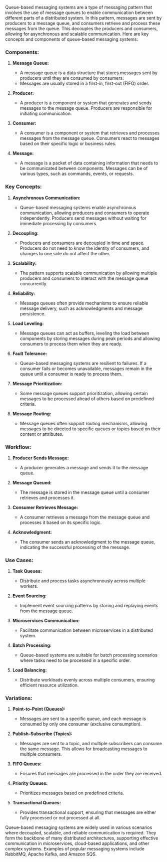 Queue-based messaging systems are a type of messaging pattern that involves the use of message queues to enable communication between different parts of a distributed system. In this pattern, messages are sent by producers to a message queue, and consumers retrieve and process these messages from the queue. This decouples the producers and consumers, allowing for asynchronous and scalable communication. Here are key concepts and components of queue-based messaging systems:

### Components:

1. **Message Queue:**
   - A message queue is a data structure that stores messages sent by producers until they are consumed by consumers.
   - Messages are usually stored in a first-in, first-out (FIFO) order.

2. **Producer:**
   - A producer is a component or system that generates and sends messages to the message queue. Producers are responsible for initiating communication.

3. **Consumer:**
   - A consumer is a component or system that retrieves and processes messages from the message queue. Consumers react to messages based on their specific logic or business rules.

4. **Message:**
   - A message is a packet of data containing information that needs to be communicated between components. Messages can be of various types, such as commands, events, or requests.

### Key Concepts:

1. **Asynchronous Communication:**
   - Queue-based messaging systems enable asynchronous communication, allowing producers and consumers to operate independently. Producers send messages without waiting for immediate processing by consumers.

2. **Decoupling:**
   - Producers and consumers are decoupled in time and space. Producers do not need to know the identity of consumers, and changes to one side do not affect the other.

3. **Scalability:**
   - The pattern supports scalable communication by allowing multiple producers and consumers to interact with the message queue concurrently.

4. **Reliability:**
   - Message queues often provide mechanisms to ensure reliable message delivery, such as acknowledgments and message persistence.

5. **Load Leveling:**
   - Message queues can act as buffers, leveling the load between components by storing messages during peak periods and allowing consumers to process them when they are ready.

6. **Fault Tolerance:**
   - Queue-based messaging systems are resilient to failures. If a consumer fails or becomes unavailable, messages remain in the queue until a consumer is ready to process them.

7. **Message Prioritization:**
   - Some message queues support prioritization, allowing certain messages to be processed ahead of others based on predefined criteria.

8. **Message Routing:**
   - Message queues often support routing mechanisms, allowing messages to be directed to specific queues or topics based on their content or attributes.

### Workflow:

1. **Producer Sends Message:**
   - A producer generates a message and sends it to the message queue.

2. **Message Queued:**
   - The message is stored in the message queue until a consumer retrieves and processes it.

3. **Consumer Retrieves Message:**
   - A consumer retrieves a message from the message queue and processes it based on its specific logic.

4. **Acknowledgment:**
   - The consumer sends an acknowledgment to the message queue, indicating the successful processing of the message.

### Use Cases:

1. **Task Queues:**
   - Distribute and process tasks asynchronously across multiple workers.

2. **Event Sourcing:**
   - Implement event sourcing patterns by storing and replaying events from the message queue.

3. **Microservices Communication:**
   - Facilitate communication between microservices in a distributed system.

4. **Batch Processing:**
   - Queue-based systems are suitable for batch processing scenarios where tasks need to be processed in a specific order.

5. **Load Balancing:**
   - Distribute workloads evenly across multiple consumers, ensuring efficient resource utilization.

### Variations:

1. **Point-to-Point (Queues):**
   - Messages are sent to a specific queue, and each message is consumed by only one consumer (exclusive consumption).

2. **Publish-Subscribe (Topics):**
   - Messages are sent to a topic, and multiple subscribers can consume the same message. This allows for broadcasting messages to multiple consumers.

3. **FIFO Queues:**
   - Ensures that messages are processed in the order they are received.

4. **Priority Queues:**
   - Prioritizes messages based on predefined criteria.

5. **Transactional Queues:**
   - Provides transactional support, ensuring that messages are either fully processed or not processed at all.

Queue-based messaging systems are widely used in various scenarios where decoupled, scalable, and reliable communication is required. They form the backbone of many distributed architectures, supporting effective communication in microservices, cloud-based applications, and other complex systems. Examples of popular messaging systems include RabbitMQ, Apache Kafka, and Amazon SQS.
